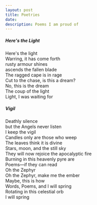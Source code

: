 ```yaml
---
layout: post
title: Poetries
date:
description: Poems I am proud of
---
```


##### Here's the Light <br>
Here's the light <br>
Warring, it has come forth <br>
rusty armour shines <br>
ascends the fallen blade <br>
The ragged cape is in rage <br>
Cut to the chase, is this a dream? <br>
No, this is the dream <br>
The coup of the light <br>
Light, I was waiting for <br>



##### Vigil <br>
Deathly silence<br>
but the Angels never listen<br>
I keep the vigil<br>
Candles only are those who weep<br>
The leaves think it is divine<br>
Stars, moon, and the still sky<br>
They will now rejoice the apocalyptic fire<br>
Burning in this heavenly pyre are<br>
Poems—if they can read<br>
Oh the Zephyr<br>
Oh the Zephyr, make me the ember<br>
Maybe, this is how<br>
Words, Poems, and I will spring<br>
Rotating in this celestial orb<br>
I will spring<br>



















